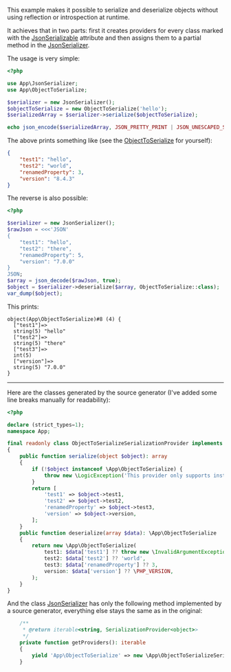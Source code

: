 This example makes it possible to serialize and deserialize objects without using reflection or introspection at runtime.

It achieves that in two parts: first it creates providers for every class marked with the [JsonSerializable](JsonSerializable.php)
attribute and then assigns them to a partial method in the [JsonSerializer](JsonSerializer.php#L39).

The usage is very simple:

```php
<?php

use App\JsonSerializer;
use App\ObjectToSerialize;

$serializer = new JsonSerializer();
$objectToSerialize = new ObjectToSerialize('hello');
$serializedArray = $serializer->serialize($objectToSerialize);

echo json_encode($serializedArray, JSON_PRETTY_PRINT | JSON_UNESCAPED_SLASHES);
```

The above prints something like (see the [ObjectToSerialize](ObjectToSerialize.php) for yourself): 

```json
{
    "test1": "hello",
    "test2": "world",
    "renamedProperty": 3,
    "version": "8.4.3"
}
```

The reverse is also possible:

```php
<?php

$serializer = new JsonSerializer();
$rawJson = <<<'JSON'
{
    "test1": "hello",
    "test2": "there",
    "renamedProperty": 5,
    "version": "7.0.0"
}
JSON;
$array = json_decode($rawJson, true);
$object = $serializer->deserialize($array, ObjectToSerialize::class);
var_dump($object);
```

This prints:

```
object(App\ObjectToSerialize)#8 (4) {
  ["test1"]=>
  string(5) "hello"
  ["test2"]=>
  string(5) "there"
  ["test3"]=>
  int(5)
  ["version"]=>
  string(5) "7.0.0"
}
```

---

Here are the classes generated by the source generator (I've added some line breaks manually for readability):

```php
<?php

declare (strict_types=1);
namespace App;

final readonly class ObjectToSerializeSerializationProvider implements \App\SerializationProvider
{
    public function serialize(object $object): array
    {
        if (!$object instanceof \App\ObjectToSerialize) {
            throw new \LogicException('This provider only supports instances of \'App\ObjectToSerialize\', ' . get_debug_type($object) . ' given');
        }
        return [
            'test1' => $object->test1,
            'test2' => $object->test2,
            'renamedProperty' => $object->test3,
            'version' => $object->version,
        ];
    }
    public function deserialize(array $data): \App\ObjectToSerialize
    {
        return new \App\ObjectToSerialize(
            test1: $data['test1'] ?? throw new \InvalidArgumentException('The \'test1\' key is required when deserializing objects of type \'App\ObjectToSerialize\''),
            test2: $data['test2'] ?? 'world',
            test3: $data['renamedProperty'] ?? 3,
            version: $data['version'] ?? \PHP_VERSION,
        );
    }
}
```

And the class [JsonSerializer](JsonSerializer.php) has only the following method implemented by a source generator,
everything else stays the same as in the original:

```php
    /**
     * @return iterable<string, SerializationProvider<object>>
     */
    private function getProviders(): iterable
    {
        yield 'App\ObjectToSerialize' => new \App\ObjectToSerializeSerializationProvider();
    }
```
